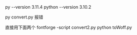 py --version   3.11.4
python --version    3.10.2

py convert.py  报错


直接用下面两个
fontforge -script convert2.py
python toWoff.py